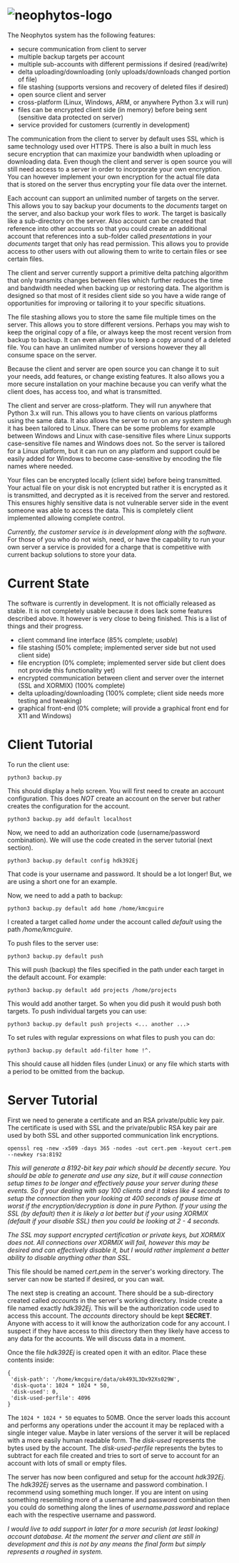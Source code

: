 ![neophytos-logo](http://kmcg3413.net/logo.png)
=====

The Neophytos system has the following features:
* secure communication from client to server
* multiple backup targets per account
* multiple sub-accounts with different permissions if desired (read/write)
* delta uploading/downloading (only uploads/downloads changed portion of file)
* file stashing (supports versions and recovery of deleted files if desired)
* open source client and server
* cross-platform (Linux, Windows, ARM, or anywhere Python 3.x will run)
* files can be encrypted client side (in memory) before being sent (sensitive data protected on server)
* service provided for customers (currently in development)

The communication from the client to server by default uses SSL which is same technology
used over HTTPS. There is also a built in much less secure encryption that can maximize your bandwidth when uploading or downloading data. Even though the client and server is open source you will still need access to a server in order to incorporate your own encryption. You can however implement your own encryption for the actual file data that is stored on the server thus encrypting your file data over the internet.

Each account can support an unlimited number of targets on the server. This allows you to say backup your documents to the _documents_ target on the server, and also backup your work files to _work_. The target is basically like a sub-directory on the server. Also account can be created that reference into other accounts so that you could create an additional account that references into a sub-folder called _presentations_ in your _documents_ target that only has read permission. This allows you to provide access to other users with out allowing them to write to certain files or see certain files.

The client and server currently support a primitive delta patching algorithm that only transmits changes between files which further reduces the time and bandwidth needed when backing up or restoring data. The
algorithm is designed so that most of it resides client side so you have a wide range of opportunities for
improving or tailoring it to your specific situations.

The file stashing allows you to store the same file multiple times on the server. This allows you to store different versions. Perhaps you may wish to keep the original copy of a file, or always keep the most recent version from backup to backup. It can even allow you to keep a copy around of a deleted file. You can have an unlimited number of versions however they all consume space on the server.

Because the client and server are open source you can change it to suit your needs, add features, or change existing features. It also allows you a more secure installation on your machine because you can verify what the client does, has access too, and what is transmitted.

The client and server are cross-platform. They will run anywhere that Python 3.x will run. This allows you to have clients on various platforms using the same data. It also allows the server to run on any system although it has been tailored to Linux. There can be some problems for example between Windows and Linux with case-sensitive files where Linux supports case-sensitive file names and Windows does not. So the server is tailored for a Linux platform, but it can run on any platform and support could be easily added for Windows to become case-sensitive by encoding the file names where needed.

Your files can be encrypted locally (client side) before being transmitted. Your actual file on your disk is not encrypted but rather it is encrypted as it is transmitted, and decrypted as it is received from the server and restored. This ensures highly sensitive data is not vulnerable server side in the event someone was able to access the data. This is completely client implemented allowing complete control.

_Currently, the customer service is in development along with the software._ For those of you who do not wish, need, or have the capability to run your own server a service is provided for a charge that is competitive with current backup solutions to store your data.

Current State
=====
The software is currently in development. It is not officially released as stable. It is not completely usable because it does lack some features described above. It however is very close to being finished. This is a list of things and their progress.

* client command line interface (85% complete; _usable_)
* file stashing (50% complete; implemented server side but not used client side)
* file encryption (0% complete; implemented server side but client does not provide this functionality yet)
* encrypted communication between client and server over the internet (SSL and XORMIX) (100% complete)
* delta uploading/downloading (100% complete; client side needs more testing and tweaking)
* graphical front-end (0% complete; will provide a graphical front end for X11 and Windows)

Client Tutorial
=====
To run the client use:

    python3 backup.py
	
This should display a help screen. You will first need to create an account configuration. This does _NOT_ create an account on the server
but rather creates the configuration for the account.

    python3 backup.py add default localhost

Now, we need to add an authorization code (username/password combination). We will use the code created in the server tutorial (next section).

    python3 backup.py default config hdk392Ej  

That code is your username and password. It should be a lot longer! But, we are using a short one for an example.

Now, we need to add a path to backup:

    python3 backup.py default add home /home/kmcguire
	
I created a target called _home_ under the account called _default_ using the path _/home/kmcguire_.

To push files to the server use:

    python3 backup.py default push
	
This will push (backup) the files specified in the path under each target in the default account. For example:

    python3 backup.py default add projects /home/projects
	
This would add another target. So when you did push it would push both targets. To push individual targets you can use:

    python3 backup.py default push projects <... another ...>

To set rules with regular expressions on what files to push you can do:

    python3 backup.py default add-filter home !^.
	
This should cause all hidden files (under Linux) or any file which starts with a period to be omitted from the backup.
	
Server Tutorial
=====

First we need to generate a certificate and an RSA private/public key pair. The certificate is used with SSL and the private/public RSA key pair are used by both SSL and other supported communication link encryptions.

    openssl req -new -x509 -days 365 -nodes -out cert.pem -keyout cert.pem --newkey rsa:8192

_This will generate a 8192-bit key pair which should be decently secure. You should be able to generate and use any size, but
it will cause connection setup times to be longer and effectively pause your server during these events. So if your dealing
with say 100 clients and it takes like 4 seconds to setup the connection then your looking at 400 seconds of pause time at
worst if the encryption/decryption is done in pure Python. If your using the SSL (by default) then it is likely a lot better
but if your using XORMIX (default if your disable SSL) then you could be looking at 2 - 4 seconds._

_The SSL may support encrypted certification or private keys, but XORMIX does not. All connections over XORMIX will fail, however
this may be desired and can effectively disable it, but I would rather implement a better ability to disable anything other than
SSL._
	
This file should be named _cert.pem_ in the server's working directory. The server can now be started if desired, or you can wait.

The next step is creating an account. There should be a sub-directory created called _accounts_ in the server's working directory. Inside create a file named exactly _hdk392Ej_. This will be the authorization code used to access this account. The _accounts_ directory should be kept **SECRET**. Anyone with access to it will know the authorization code for any account. I suspect if they have access to this directory then they likely have access to any data for the accounts. We will discuss data in a moment.

Once the file _hdk392Ej_ is created open it with an editor. Place these contents inside:

    {
     'disk-path': '/home/kmcguire/data/ok493L3Dx92Xs029W',
     'disk-quota': 1024 * 1024 * 50,
     'disk-used': 0,
     'disk-used-perfile': 4096
    }

The `1024 * 1024 * 50` equates to 50MB. Once the server loads this account and performs any operations under the account it may be replaced with a single integer value. Maybe in later versions of the server it will be replaced with a more easily human readable form. The _disk-used_ represents the bytes used by the account. The _disk-used-perfile_ represents the bytes to subtract for each file created and tries to sort of serve to account for an account with lots of small or empty files.

The server has now been configured and setup for the account _hdk392Ej_. The _hdk392Ej_ serves as the username and password combination. I recommend using something much longer. If you are intent on using something resembling more of a username and password combination then you could do something along the lines of _username.password_ and replace each with the respective username and password.

_I would live to add support in later for a more securish (at least looking) account database. At the moment the server and client are still in development and this is not by any means the final form but simply represents a roughed in system._
